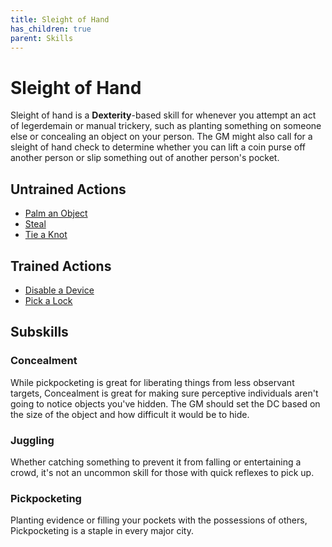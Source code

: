 ```yaml
---
title: Sleight of Hand
has_children: true
parent: Skills
---
```


# Sleight of Hand
Sleight of hand is a **Dexterity**-based skill for whenever you attempt an act of legerdemain or manual trickery, such as planting something on someone else or concealing an object on your person. The GM might also call for a sleight of hand check to determine whether you can lift a coin purse off another person or slip something out of another person's pocket.

## Untrained Actions
* [Palm an Object]()
* [Steal]()
* [Tie a Knot]()

## Trained Actions
* [Disable a Device]()
* [Pick a Lock]()

## Subskills

### Concealment
While pickpocketing is great for liberating things from less observant targets, Concealment is great for making sure perceptive individuals aren't going to notice objects you've hidden. The GM should set the DC based on the size of the object and how difficult it would be to hide.

### Juggling
Whether catching something to prevent it from falling or entertaining a crowd, it's not an uncommon skill for those with quick reflexes to pick up. 

### Pickpocketing
Planting evidence or filling your pockets with the possessions of others, Pickpocketing is a staple in every major city.
